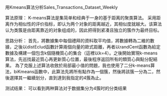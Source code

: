 用Kmeans算法分析Sales_Transactions_Dataset_Weekly

算法原理：
K-means算法是集简单和经典于一身的基于距离的聚类算法。
采用距离作为相似性的评价指标，即认为两个对象的距离越近，其相似度就越大。该算法认为类簇是由距离靠近的对象组成的，因此把得到紧凑且独立的簇作为最终目标。

思路分析：
首先，將數據集中每個禮拜的資料取平均值，將數據轉為二維的數據，之後以distEclud函數計算兩個向量的歐式距離，再者以randCent函數為給定數據及構建一個包含k個隨機質心的集合（這裡以k=4）。之後開始實現k-means算法，先巡找最近質心再更新質心位置，最後程序返回所有的類質心與點分配結果。
為了克服上述算法收斂於局部最小值的問題，我也使用了二分k-means算法，biKmeans函數中，此算法先將所有點作為一個簇，然後將該簇一分為二，然後選擇其一繼續划分，直到達到我指定的4簇為止。

测试结果：
可以看到两种算法对于数据集分为4簇时的分类结果
